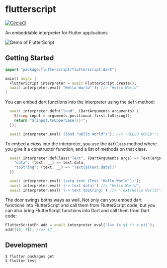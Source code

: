 # flutterscript

[![CircleCI](https://circleci.com/gh/cowboyd/flutterscript.svg?style=shield)](https://circleci.com/gh/cowboyd/flutterscript)

An embeddable interpreter for Flutter applications

![Demo of FlutterScript](https://user-images.githubusercontent.com/74687/59565540-fbd77500-9022-11e9-9bf7-6e4f94ad2bc3.gif)

## Getting Started

``` dart
import "package:flutterscript/flutterscript.dart";

main() async {
  FlutterScript interpreter = await FlutterScript.create();
  await interpreter.eval('"Hello World"'); //> "Hello World"
}
```

You can embed dart functions into the interpreter using the `defn`
method:

``` dart
  await interpreter.defn("loud", (DartArguments arguments) {
    String input = arguments.positional.first.toString();
    return "${input.toUpperCase()}!";
  });

  await interpreter.eval('(loud "Hello World")'); //> "HELLO WORLD!";
```

To embed a _class_ into the interpreter, you use the `defClass` method
where you give it a constructor function, and a list of methods on
that class.

``` dart
  await interpreter.defClass("Text", (DartArguments args) => Text(args[0]), {
    "data": (text, __) => text.data,
    "toString": (text, __) => "Text(${text.data})"
  })

  await interpreter.eval('(setq text (Text "Hello World"))');
  await interpreter.eval('(-> text data)') //> "Hello World";
  await interpreter.eval('(-> text toString)') //> "Text(Hello World)";
```

The door swings boths ways as well. Not only can you embed dart
functions into FlutterScript and call them from FlutterScript code,
but you can also bring FlutterScript functions into Dart and call them
from Dart code:

``` dart
FlutterScriptFn add = await interpreter.eval('(=> (x y) (+ x y))');
add([10, 7]); //=> 17
```

## Development


``` shell
$ flutter packages get
$ flutter test
```
